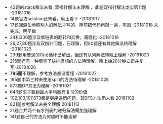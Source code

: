 * 42题的stack解法未看, 双指针解法未理解 ，此题双指针解法类似第11题  -20181016
* 14题官方solution还未看，晚上看下 -20181017
* 17题回溯法参照别人的解法才写的，睡前把代码再敲一遍，巩固 -20181018 未完成，明早做
* 24和206题涉及单链表的翻转和交换，需强化 -20181018
* 26,27,80题涉及双指针问题，已理解，但80题还有其他解法待理解 -20181023
* 239题用普通的O(n)循环已解出，但还有队列解法待晚上理解 -20181023
* 215题还有一种借鉴了快排思想的方法待理解，晚上抽20分钟立即并复写-20181026
* **795题**不理解，参考方法都没看懂 -20181027
* 165题中第三种未使用split的方法待理解 -20181028
* 873题DP方法为理解 -20181031
* 643题求子数组最大平均数有复习的价值
* 102,103,107,673都是层序遍历问题，其DFS方法仍未看 20181102
* 821题参考解法未完全理解 20181113
* 21题合并两个有序列表的递归解法需加强理解
* 141题自己的方法为何超时不能理解
